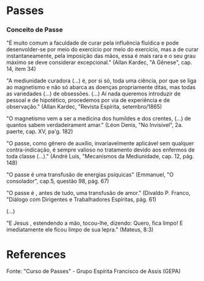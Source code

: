 # Passes

### Conceito de Passe
"É muito comum a faculdade de curar pela influência fluídica e pode desenvolder-se por meio do exercício por meio do exercício, mas a de curar instantaneamente, pela imposição das mãos, essa é mais rara e o seu grau máximo se deve considerar excepcional."
(Allan Kardec, "A Gênese", cap. 14, item 34)

"A mediunidade curadora (...) é, por si só, toda uma ciência, por que se liga ao magnetismo e não só abarca as doenças propriamente ditas, mas todas as variedades (...) de obsessões. (...) Aí nada queremos introduzir de pessoal e de hipotético, procedemos por via de experiência e de observação."
(Allan Kardec, "Revista Espírita, setembro/1865)

"O magnetismo vem a ser a medicina dos humildes e dos crentes, (...) de quantos sabem verdadeirament amar."
(Léon Denis, "No Invisível", 2a. paerte, cap. XV, pa'g. 182)

"O passe, como gênero de auxílio, invariavelmente aplicável sem qualquer contra-indicação, é sempre valioso no tratamento devido aos enfermos de toda classe (...)."
(André Luis, "Mecanismos da Mediunidade, cap. 12, pág. 148)

"O passe é uma transfusão de energias psíquicas"
(Emmanuel, "O consolador", cap.5, questão 98, pág. 67)

"O passe é , antes de tudo, uma transfusão de amor."
(Divaldo P. Franco, "Diálogo com Dirigentes e Trabalhadores Espíritas, pág. 61)

(...)

"E Jesus , estendendo a mão, tocou-lhe, dizendo: Quero, fica limpo! E imediatamente ele ficou limpo de sua lepra."
(Mateus, 8:3)

# References
Fonte: "Curso de Passes" - Grupo Espírita Francisco de Assis (GEPA)
